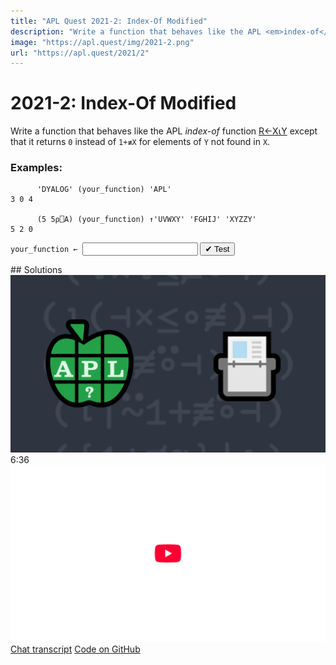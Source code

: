 ```yaml
---
title: "APL Quest 2021-2: Index-Of Modified"
description: "Write a function that behaves like the APL <em>index-of</em> function `R←X⍳Y` except that it returns `0` instead of `1+≢X` for elements of `Y` not found in `X`."
image: "https://apl.quest/img/2021-2.png"
url: "https://apl.quest/2021/2"
---
```


# <span class=s>2021-</span>2: Index-Of Modified
<!-- Write a function that behaves like the APL <em>index-of</em> function `R←X⍳Y` except that it returns `0` instead of `1+≢X` for elements of `Y` not found in `X`.
 -->
Write a function that behaves like the APL <em>index-of</em> function <a href="https://help.dyalog.com/latest/#Language/Primitive%20Functions/Index%20Of.htm" class="language-APL" target="_blank">R←X⍳Y</a> except that it returns <code class="language-APL">0</code> instead of <code class="language-APL">1+≢X</code> for elements of <code class="language-APL">Y</code> not found in <code class="language-APL">X</code>.

### Examples:
```APL
      'DYALOG' (your_function) 'APL'
3 0 4
      
      (5 5⍴⎕A) (your_function) ↑'UVWXY' 'FGHIJ' 'XYZZY'
5 2 0
```
<div class="pdiv">
  <code onclick="p_Input.focus()">your_function ← </code><input id="p_Input" autocomplete="off" spellcheck="false" oninput="this.parentElement.querySelector`button`.disabled=false;localStorage.setItem(window.location.pathname,this.value)" onkeypress="subm(event)">
  <button onclick="alert$.next`Testing…`;submitSolution`p`" class="md-button md-button--primary">&#x2714; Test</button>
</div>
<p id="p_Output"></p>
## Solutions
<div onclick="play(this)" title="Video on YouTube" class="yt">
<img alt="Video Thumbnail" src="../../img/2021-2.png">
<time>6:36</time>
<img alt="YouTube" src="../../img/yt-big.png">
</div>
<a href="https://chat.stackexchange.com/transcript/52405?m=64262014#64262014" target="_blank" class="md-button md-button--primary">Chat transcript</a>
<a href="https://github.com/abrudz/apl_quest/tree/main/2021/2.apl" target="_blank" class="md-button md-button--primary right">Code on GitHub</a>

<script>
    testCases={"a":[["'DYALOG'","'APL'"],["5 5⍴⎕A","↑'UVWXY' 'FGHIJ' 'XYZZY'"],["⎕D[?5⍴9]","('9',⎕D)[?5⍴10]"]],"b":[["4 3⍴⎕A","'GHI'"],["4 3⍴⎕A","1 3⍴'GHI'"],["4 3⍴⎕A","2 2 3⍴'GHI'"],["4 3⍴⎕A","'GHX'"],["4 3⍴⎕A","1 3⍴'GHX'"],["4 3⍴⎕A","2 2 3⍴'GHX'"],["⍬","?42"],["⍬","⍪3 1 4"],["2 7 1 8","⍬"],["⍬","⍬"]],"f":"⍳|⍨1+(≢⊣)","p":"⊢"}
    p_Input.value=localStorage.getItem(window.location.pathname)
    play=e=>e.outerHTML=`<iframe src="https://www.youtube.com/embed/r5VQ9wSBVTg?list=PLYKQVqyrAEj9wDIUyLDGtDAFTKY38BUMN&autoplay=1" title="<span class=s>2021-</span>2: Index-Of Modified (APL Quest 2021-2)" frameborder="0" allow="accelerometer; autoplay; clipboard-write; encrypted-media; gyroscope; picture-in-picture; web-share" referrerpolicy="strict-origin-when-cross-origin" allowfullscreen></iframe>`
</script>
